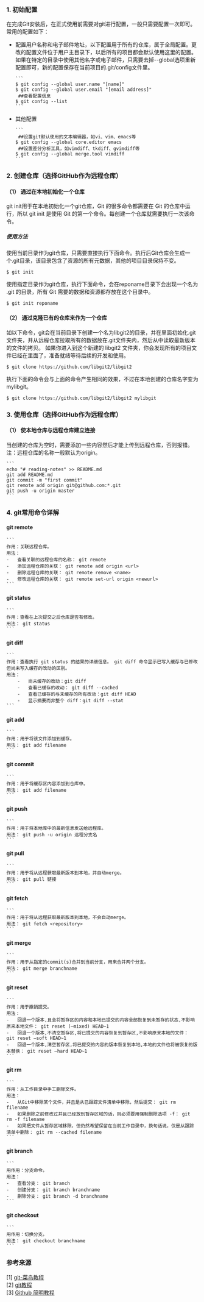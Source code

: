 ### 1. 初始配置
在完成Git安装后，在正式使用前需要对git进行配置，一般只需要配置一次即可。常用的配置如下：

-	配置用户名称和电子邮件地址，以下配置用于所有的仓库，属于全局配置。更改的配置文件位于用户主目录下，以后所有的项目都会默认使用这里的配置。如果在特定的目录中使用其他名字或电子邮件，只需要去掉--global选项重新配置即可，新的配置保存在当前项目的.git/config文件里。    

		```   
		$ git config --global user.name "[name]"	  
		$ git config --global user.email "[email address]"  
		 ##查看配置信息  
		$ git config --list  
		```
	
-	其他配置 

		``` 
	     ##设置git默认使用的文本编辑器，如vi、vim、emacs等  
		$ git config --global core.editor emacs  
		 ##设置差分分析工具，如vimdiff、tkdiff、gvimdiff等  
		$ git config --global merge.tool vimdiff  
		```

### 2. 创建仓库（选择GitHub作为远程仓库）
#### （1） 通过在本地初始化一个仓库
git init用于在本地初始化一个git仓库，Git 的很多命令都需要在 Git 的仓库中运行，所以 git init 是使用 Git 的第一个命令。每创建一个仓库就需要执行一次该命令。

##### 使用方法
使用当前目录作为git仓库，只需要直接执行下面命令。执行后Git仓库会生成一个.git目录，该目录包含了资源的所有元数据，其他的项目目录保持不变。

```
$ git init
```

使用指定目录作为git仓库，执行下面命令，会在reponame目录下会出现一个名为 .git 的目录，所有 Git 需要的数据和资源都存放在这个目录中。

```
$ git init reponame
```

#### （2） 通过克隆已有的仓库来作为一个仓库
如以下命令，git会在当前目录下创建一个名为libgit2的目录，并在里面初始化.git文件夹，并从远程仓库拉取所有的数据放在.git文件夹内，然后从中读取最新版本的文件的拷贝。 如果你进入到这个新建的 libgit2 文件夹，你会发现所有的项目文件已经在里面了，准备就绪等待后续的开发和使用。

```
$ git clone https://github.com/libgit2/libgit2
```
执行下面的命令会与上面的命令产生相同的效果，不过在本地创建的仓库名字变为 mylibgit。

```
$ git clone https://github.com/libgit2/libgit2 mylibgit
```

### 3. 使用仓库（选择GitHub作为远程仓库）
#### （1） 使本地仓库与远程仓库建立连接
当创建的仓库为空时，需要添加一些内容然后才能上传到远程仓库，否则报错。注：远程仓库的名称一般默认为origin。

	```
	echo "# reading-notes" >> README.md   
	git add README.md
	git commit -m "first commit"
	git remote add origin git@github.com:*.git
	git push -u origin master
	```

### 4. git常用命令详解
#### git remote
	```
	作用：关联远程仓库。
	用法： 
	-	查看关联的远程仓库的名称： git remote  
	-	添加远程仓库的关联： git remote add origin <url>  
	-	删除远程仓库的关联： git remote remove <name>
	-	修改远程仓库的关联： git remote set-url origin <newurl>
	```
#### git status
	```
	作用：查看在上次提交之后仓库是否有修改。
	用法： git status
	```
#### git diff
	```
	作用：查看执行 git status 的结果的详细信息。 git diff 命令显示已写入缓存与已修改但尚未写入缓存的改动的区别。
	用法： 
		-	尚未缓存的改动：git diff
		-	查看已缓存的改动： git diff --cached
		-	查看已缓存的与未缓存的所有改动：git diff HEAD
		-	显示摘要而非整个 diff：git diff --stat
	```
#### git add
	```
	作用：用于将该文件添加到缓存。  
	用法： git add filename
	```
#### git commit
	```
	作用：用于将缓存区内容添加到仓库中。  
	用法： git add filename
	```
#### git push
	```
	作用：用于将本地库中的最新信息发送给远程库。  
	用法： git push -u origin 远程分支名
	```
#### git pull
	```
	作用：用于将从远程获取最新版本到本地，并自动merge。  
	用法： git pull 链接
	```
#### git fetch
	```
	作用：用于将从远程获取最新版本到本地，不会自动merge。  
	用法： git fetch <repository>
	```
#### git merge
	```
	作用：用于从指定的commit(s)合并到当前分支，用来合并两个分支。  
	用法： git merge branchname
	```
#### git reset
	```
	作用：用于撤销提交。  
	用法： 
	-	回退一个版本,且会将暂存区的内容和本地已提交的内容全部恢复到未暂存的状态,不影响原来本地文件： git reset (–mixed) HEAD~1 
	-	回退一个版本,不清空暂存区,将已提交的内容恢复到暂存区,不影响原来本地的文件： git reset –soft HEAD~1   
	-	回退一个版本,清空暂存区,将已提交的内容的版本恢复到本地,本地的文件也将被恢复的版本替换： git reset –hard HEAD~1 
	```
#### git rm
	```
	作用：从工作目录中手工删除文件。  
	用法： 
	-	从Git中移除某个文件，并且是从已跟踪文件清单中移除，然后提交： git rm filename
	-	如果删除之前修改过并且已经放到暂存区域的话，则必须要用强制删除选项 -f： git rm -f filename
	-	如果把文件从暂存区域移除，但仍然希望保留在当前工作目录中，换句话说，仅是从跟踪清单中删除： git rm --cached filename
	```
#### git branch
	```
	用作用：分支命令。  
	用法： 
	-	查看分支： git branch
	-	创建分支： git branch branchname
	-	删除分支： git branch -d branchname
	```
#### git checkout
	```
	用作用：切换分支。  
	用法： git checkout branchname
	```

### 参考来源
[1] [git-菜鸟教程](http://www.runoob.com/git/git-tutorial.html)  
[2] [git教程](https://git-scm.com/book/zh/v2/Git-%E5%9F%BA%E7%A1%80-%E8%8E%B7%E5%8F%96-Git-%E4%BB%93%E5%BA%93)  
[3] [Github 简明教程](http://www.runoob.com/manual/github-git-cheat-sheet.pdf)  
  